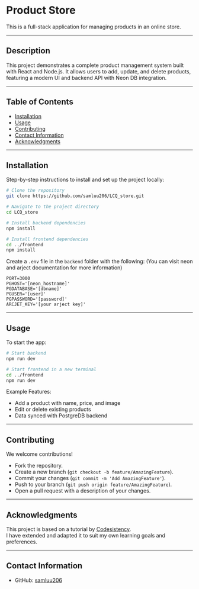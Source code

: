 # **Product Store**

This is a full-stack application for managing products in an online store.

---

## **Description**

This project demonstrates a complete product management system built with React and Node.js. It allows users to add, update, and delete products, featuring a modern UI and backend API with Neon DB integration.

---

## **Table of Contents**

- [Installation](#installation)
- [Usage](#usage)
- [Contributing](#contributing)
- [Contact Information](#contact-information)
- [Acknowledgments](#acknowledgments)

---

## **Installation**

Step-by-step instructions to install and set up the project locally:

```bash
# Clone the repository
git clone https://github.com/samluu206/LCQ_store.git

# Navigate to the project directory
cd LCQ_store

# Install backend dependencies
npm install

# Install frontend dependencies
cd ../frontend
npm install
```

Create a `.env` file in the `backend` folder with the following:
(You can visit neon and arject documentation for more information)
```env
PORT=3000
PGHOST='[neon_hostname]'
PGDATABASE='[dbname]'
PGUSER='[user]'
PGPASSWORD='[password]'
ARCJET_KEY='[your arject key]'
```

---

## **Usage**

To start the app:

```bash
# Start backend
npm run dev

# Start frontend in a new terminal
cd ../frontend
npm run dev
```

Example Features:
- Add a product with name, price, and image
- Edit or delete existing products
- Data synced with PostgreDB backend

---

## **Contributing**

We welcome contributions!

- Fork the repository.
- Create a new branch (`git checkout -b feature/AmazingFeature`).
- Commit your changes (`git commit -m 'Add AmazingFeature'`).
- Push to your branch (`git push origin feature/AmazingFeature`).
- Open a pull request with a description of your changes.

---

## **Acknowledgments**

This project is based on a tutorial by [Codesistency](https://www.youtube.com/@codesistency).  
I have extended and adapted it to suit my own learning goals and preferences.

---

## **Contact Information**

- GitHub: [samluu206](https://github.com/samluu206)
